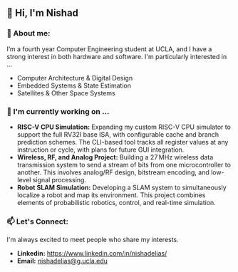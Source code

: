 ## 👋 Hi, I'm Nishad

### 👀 About me:
I’m a fourth year Computer Engineering student at UCLA, and I have a strong interest in both hardware and software. I'm particularly interested in ...
- Computer Architecture & Digital Design
- Embedded Systems & State Estimation
- Satellites & Other Space Systems


### 🔭 I'm currently working on ...
- **RISC-V CPU Simulation:** Expanding my custom RISC-V CPU simulator to support the full RV32I base ISA, with configurable cache and branch prediction schemes. The CLI-based tool tracks all register values at any instruction or cycle, with plans for future GUI integration.
- **Wireless, RF, and Analog Project:** Building a 27 MHz wireless data transmission system to send a stream of bits from one microcontroller to another. This involves analog/RF design, bitstream encoding, and low-level signal processing.
- **Robot SLAM Simulation:** Developing a SLAM system to simultaneously localize a robot and map its environment. This project combines elements of probabilistic robotics, control, and real-time simulation.


### 📫 Let's Connect:
I'm always excited to meet people who share my interests.
- **Linkedin:** https://www.linkedin.com/in/nishadelias/
- **Email:** nishadelias@g.ucla.edu
<!--
**nishadelias/nishadelias** is a ✨ _special_ ✨ repository because its `README.md` (this file) appears on your GitHub profile.

Here are some ideas to get you started:

- 🔭 I’m currently working on ...
- 🌱 I’m currently learning ...
- 👯 I’m looking to collaborate on ...
- 🤔 I’m looking for help with ...
- 💬 Ask me about ...
- 📫 How to reach me: ...
- 😄 Pronouns: ...
- ⚡ Fun fact: ...
-->
